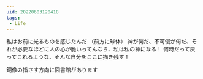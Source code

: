 ```yaml
---
uid: 20220603120418
tags:
 - Life
---
```


私はお前に光るものを感じたんだ
（前方に球体）
神が何だ、不可侵が何だ、それが必要なほどに人の心が脆いってんなら、私は私の神になる！
何時だって戻ってこれるような、そんな自分をここに描き残す！

銅像の指さす方向に図書館があります